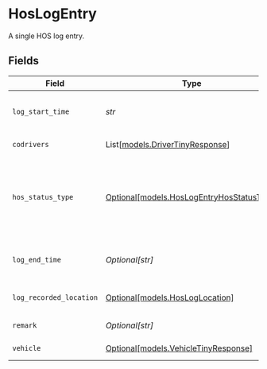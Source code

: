 # HosLogEntry

A single HOS log entry.


## Fields

| Field                                                                                                                           | Type                                                                                                                            | Required                                                                                                                        | Description                                                                                                                     | Example                                                                                                                         |
| ------------------------------------------------------------------------------------------------------------------------------- | ------------------------------------------------------------------------------------------------------------------------------- | ------------------------------------------------------------------------------------------------------------------------------- | ------------------------------------------------------------------------------------------------------------------------------- | ------------------------------------------------------------------------------------------------------------------------------- |
| `log_start_time`                                                                                                                | *str*                                                                                                                           | :heavy_check_mark:                                                                                                              | UTC timestamp in RFC 3339 format. Example: `2020-01-27T07:06:25Z`.                                                              | 2020-01-27T07:06:25Z                                                                                                            |
| `codrivers`                                                                                                                     | List[[models.DriverTinyResponse](../models/drivertinyresponse.md)]                                                              | :heavy_minus_sign:                                                                                                              | The codriver information.                                                                                                       |                                                                                                                                 |
| `hos_status_type`                                                                                                               | [Optional[models.HosLogEntryHosStatusType]](../models/hoslogentryhosstatustype.md)                                              | :heavy_minus_sign:                                                                                                              | The Hours of Service status type. Valid values: `offDuty`, `sleeperBed`, `driving`, `onDuty`, `yardMove`, `personalConveyance`. | offDuty                                                                                                                         |
| `log_end_time`                                                                                                                  | *Optional[str]*                                                                                                                 | :heavy_minus_sign:                                                                                                              | UTC timestamp in RFC 3339 format. Example: `2020-01-27T07:06:25Z`.                                                              | 2020-01-27T07:06:25Z                                                                                                            |
| `log_recorded_location`                                                                                                         | [Optional[models.HosLogLocation]](../models/hosloglocation.md)                                                                  | :heavy_minus_sign:                                                                                                              | Location associated with the duty status change                                                                                 |                                                                                                                                 |
| `remark`                                                                                                                        | *Optional[str]*                                                                                                                 | :heavy_minus_sign:                                                                                                              | Remark associated with the log entry.                                                                                           | Lunch Break                                                                                                                     |
| `vehicle`                                                                                                                       | [Optional[models.VehicleTinyResponse]](../models/vehicletinyresponse.md)                                                        | :heavy_minus_sign:                                                                                                              | A minified vehicle object.                                                                                                      |                                                                                                                                 |